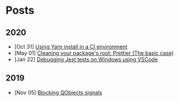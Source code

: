 # Posts

## 2020

-   [Oct 31] [Using Yarn install in a CI environment](using-yarn-install-in-ci.md#using-yarn-install-in-a-ci-environment)
-   [May 01] [Cleaning your package's root: Prettier (The basic case)](<package-tidiness-prettier-simple.md#cleaning-your-package's-root:-prettier-(the-basic-case)>)
-   [Jan 22] [Debugging Jest tests on Windows using VSCode](debugging-jest-tests-on-windows-using-vscode.md#debugging-jest-tests-on-windows-using-vscode)

## 2019

-   [Nov 05] [Blocking QObjects signals](blocking-qobjects-signals.md#blocking-qobjects-signals)
